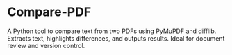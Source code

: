 # Compare-PDF
A Python tool to compare text from two PDFs using PyMuPDF and difflib. Extracts text, highlights differences, and outputs results. Ideal for document review and version control.
